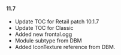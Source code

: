 #### 11.7

- Update TOC for Retail patch 10.1.7
- Update TOC for Classic
- Added new frontal.ogg
- Module subtype from DBM
- Added IconTexture reference from DBM.
